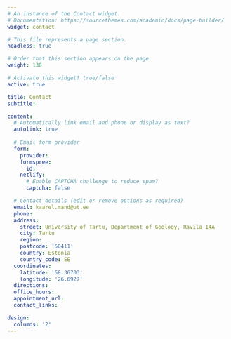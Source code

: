```yaml
---
# An instance of the Contact widget.
# Documentation: https://sourcethemes.com/academic/docs/page-builder/
widget: contact

# This file represents a page section.
headless: true

# Order that this section appears on the page.
weight: 130

# Activate this widget? true/false
active: true

title: Contact
subtitle:

content:
  # Automatically link email and phone or display as text?
  autolink: true
  
  # Email form provider
  form:
    provider:
    formspree:
      id:
    netlify:
      # Enable CAPTCHA challenge to reduce spam?
      captcha: false

  # Contact details (edit or remove options as required)
  email: kaarel.mand@ut.ee
  phone:
  address:
    street: University of Tartu, Department of Geology, Ravila 14A
    city: Tartu
    region:
    postcode: '50411'
    country: Estonia
    country_code: EE
  coordinates:
    latitude: '58.36703'
    longitude: '26.6927'
  directions:
  office_hours:
  appointment_url:
  contact_links:

design:
  columns: '2'
---
```

